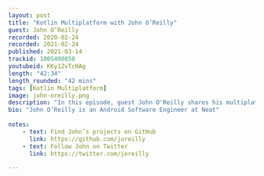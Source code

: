 ```yaml
---
layout: post
title: "Kotlin Multiplatform with John O’Reilly"
guest: John O’Reilly
recorded: 2020-02-24
recorded: 2021-02-24
published: 2021-03-14
trackid: 1005408850
youtubeid: KKy1ZvTcHAg 
length: "42:34"
length_rounded: "42 mins"
tags: [Kotlin Multiplatform]
image: john-oreilly.png
description: "In this episode, guest John O'Reilly shares his multiplatform development journey. John takes us back to his roots, discusses his experiences with developing for multiple platforms, explains how Kotlin Multiplatform helps with productivity, and shares his open source projects."
bio: "John O’Reilly is an Android Software Engineer at Neat"
     
notes:
    - text: Find John’s projects on GitHub
      link: https://github.com/joreilly
    - text: Follow John on Twitter
      link: https://twitter.com/joreilly

---
```

